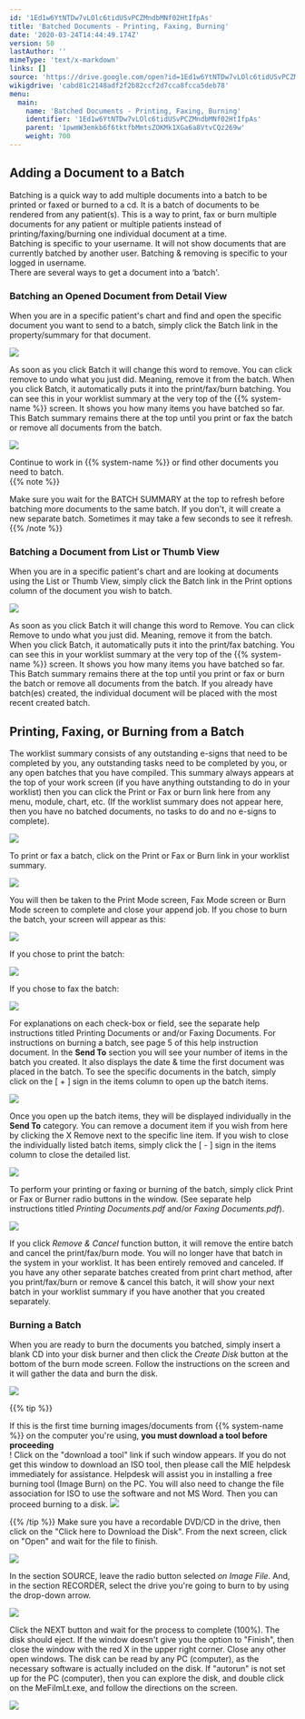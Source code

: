 ```yaml
---
id: '1Ed1w6YtNTDw7vLOlc6tidUSvPCZMndbMNf02HtIfpAs'
title: 'Batched Documents - Printing, Faxing, Burning'
date: '2020-03-24T14:44:49.174Z'
version: 50
lastAuthor: ''
mimeType: 'text/x-markdown'
links: []
source: 'https://drive.google.com/open?id=1Ed1w6YtNTDw7vLOlc6tidUSvPCZMndbMNf02HtIfpAs'
wikigdrive: 'cabd81c2148adf2f2b82ccf2d7cca8fcca5deb78'
menu:
  main:
    name: 'Batched Documents - Printing, Faxing, Burning'
    identifier: '1Ed1w6YtNTDw7vLOlc6tidUSvPCZMndbMNf02HtIfpAs'
    parent: '1pwmW3emkb6f6tktfbMmtsZOKMk1XGa6a8VtvCQz269w'
    weight: 700
---
```

## Adding a Document to a Batch  
  
Batching is a quick way to add multiple documents into a batch to be printed or faxed or burned to a cd. It is a batch of documents to be rendered from any patient(s). This is a way to print, fax or burn multiple documents for any patient or multiple patients instead of printing/faxing/burning one individual document at a time.  
Batching is specific to your username. It will not show documents that are currently batched by another user. Batching & removing is specific to your logged in username.  
There are several ways to get a document into a ‘batch'.
  
### Batching an Opened Document from Detail View  
  
When you are in a specific patient's chart and find and open the specific document you want to send to a batch, simply click the Batch link in the property/summary for that document.
  
![](../batched-documents-printing,-faxing,-burning.assets/10000000000004D30000016A63EAEFFED066E4BA.png)  

As soon as you click Batch it will change this word to remove. You can click remove to undo what you just did. Meaning, remove it from the batch. When you click Batch, it automatically puts it into the print/fax/burn batching. You can see this in your worklist summary at the very top of the {{% system-name %}} screen. It shows you how many items you have batched so far. This Batch summary remains there at the top until you print or fax the batch or remove all documents from the batch.
  
![](../batched-documents-printing,-faxing,-burning.assets/100000000000042D000000FAB7C4802FECFBDC69.png)  

Continue to work in {{% system-name %}} or find other documents you need to batch.  
{{% note %}}

Make sure you wait for the BATCH SUMMARY at the top to refresh before batching more documents to the same batch. If you don't, it will create a new separate batch. Sometimes it may take a few seconds to see it refresh.
{{% /note %}}
  
### Batching a Document from List or Thumb View  

When you are in a specific patient's chart and are looking at documents using the List or Thumb View, simply click the Batch link in the Print options column of the document you wish to batch.
  
![](../batched-documents-printing,-faxing,-burning.assets/10000000000004710000015A763A96DC1C16568A.png)  

As soon as you click Batch it will change this word to Remove. You can click Remove to undo what you just did. Meaning, remove it from the batch. When you click Batch, it automatically puts it into the print/fax batching. You can see this in your worklist summary at the very top of the {{% system-name %}} screen. It shows you how many items you have batched so far. This Batch summary remains there at the top until you print or fax or burn the batch or remove all documents from the batch. If you already have batch(es) created, the individual document will be placed with the most recent created batch.

  
## Printing, Faxing, or Burning from a Batch  

The worklist summary consists of any outstanding e-signs that need to be completed by you, any outstanding tasks need to be completed by you, or any open batches that you have compiled. This summary always appears at the top of your work screen (if you have anything outstanding to do in your worklist) then you can click the Print or Fax or burn link here from any menu, module, chart, etc. (If the worklist summary does not appear here, then you have no batched documents, no tasks to do and no e-signs to complete).
  
![](../batched-documents-printing,-faxing,-burning.assets/100000000000024D000000C16CABD043FF907944.png)  

To print or fax a batch, click on the Print or Fax or Burn link in your worklist summary.
  
![](../batched-documents-printing,-faxing,-burning.assets/10000000000001F3000000121982AB9C869EDA0C.png)  

You will then be taken to the Print Mode screen, Fax Mode screen or Burn Mode screen to complete and close your append job. If you chose to burn the batch, your screen will appear as this:
  
![](../batched-documents-printing,-faxing,-burning.assets/10000000000001CF0000015791E0E6907EED90AE.png)  

If you chose to print the batch:
  
![](../batched-documents-printing,-faxing,-burning.assets/10000000000001C00000018D7675E2A3E1B3D567.png)  

If you chose to fax the batch:
  
![](../batched-documents-printing,-faxing,-burning.assets/10000000000001C8000001C93785FDE9C52B30BF.png)  

For explanations on each check-box or field, see the separate help instructions titled Printing Documents or and/or Faxing Documents. For instructions on burning a batch, see page 5 of this help instruction document.
In the **Send To** section you will see your number of items in the batch you created. It also displays the date & time the first document was placed in the batch.
To see the specific documents in the batch, simply click on the [ + ] sign in the items column to open up the batch items.
  
![](../batched-documents-printing,-faxing,-burning.assets/10000000000001AB0000007892EA43538D99B04F.png)  

Once you open up the batch items, they will be displayed individually in the **Send To** category.
You can remove a document item if you wish from here by clicking the X Remove next to the specific line item.
If you wish to close the individually listed batch items, simply click the [ - ] sign in the items column to close the detailed list.
  
![](../batched-documents-printing,-faxing,-burning.assets/10000000000001C3000001233E7F91F3BDAA1E29.png)  

To perform your printing or faxing or burning of the batch, simply click Print or Fax or Burner radio buttons in the window.
(See separate help instructions titled *Printing Documents.pdf* and/or *Faxing Documents.pdf*).
  
![](../batched-documents-printing,-faxing,-burning.assets/10000000000001C00000018D7675E2A3E1B3D567.png)  

If you click *Remove & Cancel* function button, it will remove the entire batch and cancel the print/fax/burn mode. You will no longer have that batch in the system in your worklist. It has been entirely removed and canceled.
If you have any other separate batches created from print chart method, after you print/fax/burn or remove & cancel this batch, it will show your next batch in your worklist summary if you have another that you created separately.
  
### Burning a Batch  

When you are ready to burn the documents you batched, simply insert a blank CD into your disk burner and then click the *Create Disk* button at the bottom of the burn mode screen. Follow the instructions on the screen and it will gather the data and burn the disk.
  
![](../batched-documents-printing,-faxing,-burning.assets/10000000000001CF0000015791E0E6907EED90AE.png)  

{{% tip %}}

If this is the first time burning images/documents from {{% system-name %}} on the computer you're using, **you must download a tool before proceeding**  
! Click on the "download a tool" link if such window appears. If you do not get this window to download an ISO tool, then please call the MIE helpdesk immediately for assistance. Helpdesk will assist you in installing a free burning tool (Image Burn) on the PC. You will also need to change the file association for ISO to use the software and not MS Word. Then you can proceed burning to a disk. ![](../batched-documents-printing,-faxing,-burning.assets/100000000000026D000000B3B9934A211BF8E7DA.png)  

{{% /tip %}}
Make sure you have a recordable DVD/CD in the drive, then click on the "Click here to Download the Disk".
From the next screen, click on "Open" and wait for the file to finish.
  
![](../batched-documents-printing,-faxing,-burning.assets/100000000000019400000111A444210842656D48.png)  

In the section SOURCE, leave the radio button selected *on Image File*.
And, in the section RECORDER, select the drive you're going to burn to by using the drop-down arrow.
  
![](../batched-documents-printing,-faxing,-burning.assets/100000000000025D0000018259BC48CF97A6EB94.png)  

Click the NEXT button and wait for the process to complete (100%). The disk should eject.
If the window doesn't give you the option to "Finish", then close the window with the red X in the upper right corner.
Close any other open windows.
The disk can be read by any PC (computer), as the necessary software is actually included on the disk.
If "autorun" is not set up for the PC (computer), then you can explore the disk, and double click on the MeFilmLt.exe, and follow the directions on the screen.
  
![](../batched-documents-printing,-faxing,-burning.assets/10000000000002900000023CD9C64CDB420F32A3.png)  


